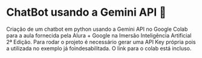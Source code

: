 # ChatBot usando a Gemini API 🤖

Criação de um chatbot em python usando a Gemini API no Google Colab para a aula fornecida pela Alura + Google na Imersão Inteligência Artificial 2ª Edição. Para rodar o projeto é necessário gerar uma API Key própria pois a utilizada no exemplo já foindesabilitada. O link para o colab está incluso.

